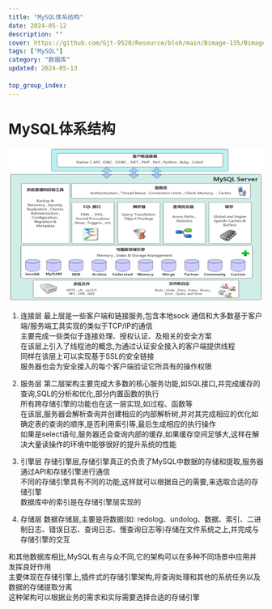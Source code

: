 ```yaml
---
title: "MySQL体系结构"
date: 2024-05-12
description: ""
cover: https://github.com/Gjt-9520/Resource/blob/main/Bimage-135/Bimage14.jpg?raw=true
tags: ["MySQL"]
category: "数据库"
updated: 2024-05-13
 
top_group_index: 
---
```


# MySQL体系结构

![MySQL体系结构](../images/MySQL体系结构.png)

1. 连接层
最上层是一些客户端和链接服务,包含本地sock 通信和大多数基于客户端/服务端工具实现的类似于TCP/IP的通信                     
主要完成一些类似于连接处理、授权认证、及相关的安全方案                    
在该层上引入了线程池的概念,为通过认证安全接入的客户端提供线程                   
同样在该层上可以实现基于SSL的安全链接             
服务器也会为安全接入的每个客户端验证它所具有的操作权限

2. 服务层
第二层架构主要完成大多数的核心服务功能,如SQL接口,并完成缓存的查询,SQL的分析和优化,部分内置函数的执行           
所有跨存储引擎的功能也在这一层实现,如过程、函数等                            
在该层,服务器会解析查询并创建相应的内部解析树,并对其完成相应的优化如确定表的查询的顺序,是否利用索引等,最后生成相应的执行操作                     
如果是select语句,服务器还会查询内部的缓存,如果缓存空间足够大,这样在解决大量读操作的环境中能够很好的提升系统的性能

3. 引擎层
存储引擎层,存储引擎真正的负责了MySQL中数据的存储和提取,服务器通过API和存储引擎进行通信                      
不同的存储引擎具有不同的功能,这样就可以根据自己的需要,来选取合适的存储引擎                       
数据库中的索引是在存储引擎层实现的

4. 存储层
数据存储层,主要是将数据(如: redolog、undolog、数据、索引、二进制日志、错误日志、查询日志、慢查询日志等)存储在文件系统之上,并完成与存储引擎的交互                      

和其他数据库相比,MySQL有点与众不同,它的架构可以在多种不同场景中应用并发挥良好作用           
主要体现在存储引擎上,插件式的存储引擎架构,将查询处理和其他的系统任务以及数据的存储提取分离                   
这种架构可以根据业务的需求和实际需要选择合适的存储引擎